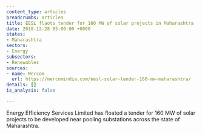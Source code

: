 ```yaml
---
content_type: articles
breadcrumbs: articles
title: EESL flaots tender for 160 MW of solar projects in Maharashtra
date: 2018-12-28 05:00:00 +0000
states:
- Maharashtra
sectors:
- Energy
subsectors:
- Renewables
sources:
- name: Mercom
  url: https://mercomindia.com/eesl-solar-tender-160-mw-maharashtra/
details: []
is_analysis: false

---
```

Energy Efficiency Services Limited has floated a tender for 160 MW of solar projects to be developed near pooling substations across the state of Maharashtra.